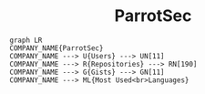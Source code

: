<h1 align="center">ParrotSec</h1>

```mermaid
graph LR
COMPANY_NAME{ParrotSec}
COMPANY_NAME ---> U{Users} ---> UN[11]
COMPANY_NAME ---> R{Repositories} ---> RN[190]
COMPANY_NAME ---> G{Gists} ---> GN[11]
COMPANY_NAME ---> ML{Most Used<br>Languages}
```
